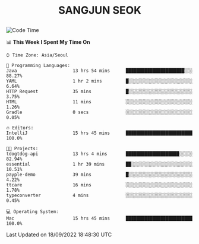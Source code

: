 <h1>
 <p align="center">
   SANGJUN SEOK
 </p>
</h1>

<!--START_SECTION:waka-->
![Code Time](http://img.shields.io/badge/Code%20Time-1%2C822%20hrs%2012%20mins-blue)

📊 **This Week I Spent My Time On** 

```text
⌚︎ Time Zone: Asia/Seoul

💬 Programming Languages: 
Java                     13 hrs 54 mins      ██████████████████████░░░   88.27% 
YAML                     1 hr 2 mins         █░░░░░░░░░░░░░░░░░░░░░░░░   6.64% 
HTTP Request             35 mins             █░░░░░░░░░░░░░░░░░░░░░░░░   3.75% 
HTML                     11 mins             ░░░░░░░░░░░░░░░░░░░░░░░░░   1.26% 
Gradle                   0 secs              ░░░░░░░░░░░░░░░░░░░░░░░░░   0.05%

🔥 Editors: 
IntelliJ                 15 hrs 45 mins      █████████████████████████   100.0%

🐱‍💻 Projects: 
tdogtdog-api             13 hrs 4 mins       ████████████████████░░░░░   82.94% 
essential                1 hr 39 mins        ██░░░░░░░░░░░░░░░░░░░░░░░   10.51% 
payple-demo              39 mins             █░░░░░░░░░░░░░░░░░░░░░░░░   4.22% 
ttcare                   16 mins             ░░░░░░░░░░░░░░░░░░░░░░░░░   1.78% 
typeconverter            4 mins              ░░░░░░░░░░░░░░░░░░░░░░░░░   0.45%

💻 Operating System: 
Mac                      15 hrs 45 mins      █████████████████████████   100.0%

```


 Last Updated on 18/09/2022 18:48:30 UTC
<!--END_SECTION:waka-->
